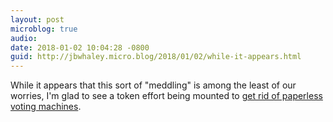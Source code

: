 ```yaml
---
layout: post
microblog: true
audio: 
date: 2018-01-02 10:04:28 -0800
guid: http://jbwhaley.micro.blog/2018/01/02/while-it-appears.html
---
```

While it appears that this sort of "meddling" is among the least of our worries, I'm glad to see a token effort being mounted to [get rid of paperless voting machines](https://arstechnica.com/tech-policy/2018/01/new-bill-could-finally-get-rid-of-paperless-voting-machines/).
